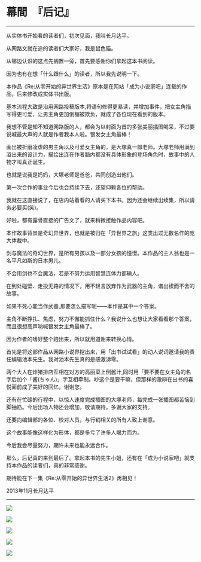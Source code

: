 # 幕間　『后记』

------

从实体书开始看的读者们，初次见面，我叫长月达平。

从网路文就在追的读者们大家好，我是鼠色猫。

从哪边认识的这点先搁置一旁，首先要感谢你们拿起这本书阅读。

因为也有在想「什么跟什么」的读者，所以我先说明一下。

本作品《Re:从零开始的异世界生活》原本是在网站「成为小说家吧」连载的作品，后来修改成实体书出版。

基本流程大致是沿用网路投稿版本,将语句修得更易读，并增加事件，把女主角描写得更可爱，让男主角更加倒楣被欺负，就成了各位现在看到的版本。

我想不管是知不知道网路版的人，都会为以封面为首的多张美丽插图喝采，不过要说喊最大声的人就是作者我本人啦。银发女主角最棒！

画出被折磨凌虐的男主角以及可爱女主角的，是大塚真一郎老师。大塚老师用满到溢出来的设计力，描绘出连在作者脑内都没有具体形象的登场角色时，故事中的人物才叫真正诞生。

也就是说我是妈妈，大塚老师是爸爸，共同创造出他们。

第一次合作的事业今后也会持续下去，还望仰赖各位的帮助。

我就在这直接说了，在店内站着看的人请买下本书。因为还会继续出续集，所以请务必要买(笑)。

好啦，都有露骨直接的广告文了，就来稍微接触作品内容吧。

本作故事背景是奇幻异世界，也就是被归在「异世界之旅」这类出过无数名作的庞大体裁中。

剑与魔法的奇幻世界，是所有男孩以及一部分女孩的憧憬。本作品的主人翁也是一名平凡如斯的日本男儿。

不会用剑也不会魔法，若是不努力运用智慧连体力都输人。

在到处碰壁、走投无路的情况下，用不轻言放弃作为武器的主角，谱出锲而不舍的故事。

如果不死心能当作武器,那要怎么描写呢——本作是其中一个答案。

主角不断挣扎、焦虑，努力不懈能抓住什么？我说什么也想让大家看看那个答案，而且很想高声呐喊银发女主角最棒了。

因为作者的嗜好整个跑出来，所以就用道谢来转换心情。

首先是将这部作品从网路小说界挖出来，用「出书试试看」的动人说词邀请我的责任编辑池本先生。我对池本先生真的是感激涕零。

两个大人在炸猪排店互相在对方的高丽菜上倒酱汁,同时用「要不要在女主角的名字后加个「酱(ちゃん)」字互相牵制。吵这个是要干嘛，但那样的激辩在出书的喜悦面前成了美好的回忆，谢谢您。

还有在忙碌的行程中，以惊人速度完成插图的大塚老师，每完成一张插图都苦恼到脚抽筋。今后出场人物还会增加，敬请期待。多谢大家的支持。

还要向编辑部的各位、校对人员，与行销相关的所有人致上谢意。

这个故事能像这样化为形体，都是多亏了许多人竭力而为。

今后我会尽量努力，期许未来也能永远合作。

那么，后记真的来到最后了。拿起本书的先生小姐，还有在「成为小说家吧」就支持本作品的读者们，真的非常感谢。

期待能在下一集《Re:从零开始的异世界生活2》再相见！

2013年11月长月达平

------

![](/res/img/article/chapter010/11.jpg)

![](/res/img/article/chapter010/12.jpg)

![](/res/img/article/chapter010/13.jpg)

![](/res/img/article/chapter010/14.jpg)

![](/res/img/article/chapter010/15.jpg)

